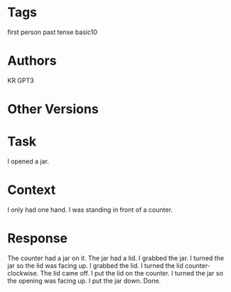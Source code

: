 # Tags

first person
past tense
basic10

# Authors

KR
GPT3

# Other Versions

# Task

I opened a jar.

# Context

I only had one hand.
I was standing in front of a counter.

# Response

The counter had a jar on it.
The jar had a lid.
I grabbed the jar.
I turned the jar so the lid was facing up.
I grabbed the lid.
I turned the lid counter-clockwise.
The lid came off.
I put the lid on the counter.
I turned the jar so the opening was facing up.
I put the jar down.
Done.
